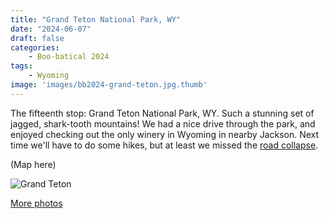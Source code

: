 ```yaml
---
title: "Grand Teton National Park, WY"
date: "2024-06-07"
draft: false
categories: 
    - Boo-batical 2024
tags:
    - Wyoming
image: 'images/bb2024-grand-teton.jpg.thumb'
---
```


The fifteenth stop: Grand Teton National Park, WY. Such a stunning set of jagged, shark-tooth mountains! We had a nice drive through the park, and enjoyed checking out the only winery in Wyoming in nearby Jackson. Next time we'll have to do some hikes, but at least we missed the [road collapse](https://apnews.com/article/teton-pass-road-collapse-wyoming-760896e13241d0376b3014ed81ddeda7).

(Map here)

![Grand Teton](/images/bb2024-grand-teton.jpg)

[More photos](https://photos.app.goo.gl/EZ2PB4rBuW2rJTXy5)
